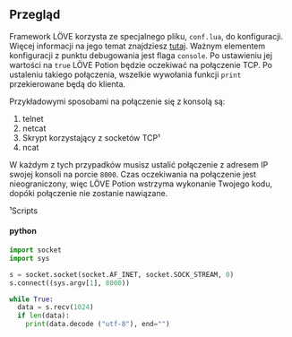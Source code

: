 ﻿## Przegląd

Framework LÖVE korzysta ze specjalnego pliku, `conf.lua`, do konfiguracji. Więcej informacji na jego temat znajdziesz [tutaj](https://love2d.org/wiki/Config_Files). Ważnym elementem konfiguracji z punktu debugowania jest flaga `console`. Po ustawieniu jej wartości na `true` LÖVE Potion będzie oczekiwać na połączenie TCP. Po ustaleniu takiego połączenia, wszelkie wywołania funkcji `print` przekierowane będą do klienta.

Przykładowymi sposobami na połączenie się z konsolą są:

1. telnet
2. netcat
3. Skrypt korzystający z socketów TCP¹
4. ncat

W każdym z tych przypadków musisz ustalić połączenie z adresem IP swojej konsoli na porcie `8000`. Czas oczekiwania na połączenie jest nieograniczony, więc LÖVE Potion wstrzyma wykonanie Twojego kodu, dopóki połączenie nie zostanie nawiązane.

¹Scripts

<!-- tabs:start -->

#### **python**

```py
import socket
import sys

s = socket.socket(socket.AF_INET, socket.SOCK_STREAM, 0)
s.connect((sys.argv[1], 8000))

while True:
  data = s.recv(1024)
  if len(data):
    print(data.decode ("utf-8"), end="")
```

<!-- tabs:end -->
